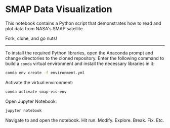 # SMAP Data Visualization

This notebook contains a Python script that demonstrates how to read and plot data from NASA's SMAP satellite.

Fork, clone, and go nuts!

-----

To install the required Python libraries, open the Anaconda prompt and change directories to the cloned repository. Enter the following command to build a `conda` virtual environment and install the necessary libraries in it:

```sh
conda env create -f environment.yml
```

Activate the virtual environment:

```sh
conda activate smap-vis-env
```

Open Jupyter Notebook:

```sh
jupyter notebook
```

Navigate to and open the notebook. Hit run. Modify. Explore. Break. Fix. Etc.